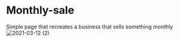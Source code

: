 # Monthly-sale
Simple page that recreates a business that sells something monthly
![2021-03-12 (2)](https://user-images.githubusercontent.com/80043180/110922517-10dc5780-8320-11eb-8213-b940f9b6dee7.png)
